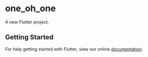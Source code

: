 # one_oh_one

A new Flutter project.

## Getting Started

For help getting started with Flutter, view our online
[documentation](https://flutter.io/).
